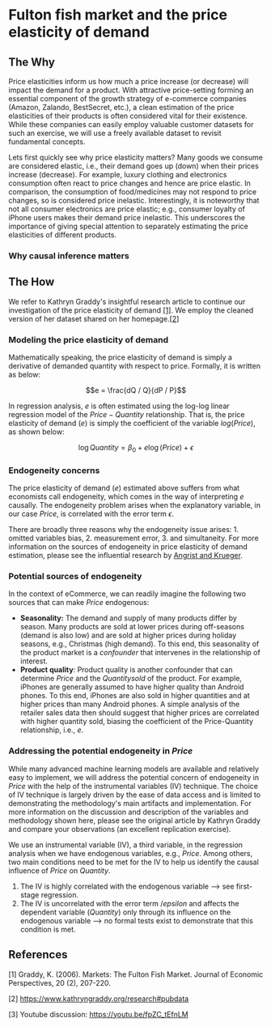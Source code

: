 # Fulton fish market and the price elasticity of demand

## **The Why**
Price elasticities inform us how much a price increase (or decrease) will impact the demand for a product. With 
attractive price-setting forming an essential component of the growth strategy of e-commerce companies (Amazon, 
Zalando, BestSecret, etc.), a clean estimation of the price elasticities of their products is often considered vital 
for their existence. While these companies can easily employ valuable customer datasets for such an exercise, we 
will use a freely available dataset to revisit fundamental concepts.


Lets first quickly see why price elasticity matters?
Many goods we consume are considered elastic, i.e., their demand goes up (down) when their prices increase (decrease). 
For example, luxury clothing and electronics consumption often react to price changes and hence are price 
elastic. In comparison, the consumption of food/medicines may not respond to price changes, so is considered price 
inelastic. Interestingly, it is noteworthy that not all consumer electronics are price elastic; e.g., consumer 
loyalty of iPhone users makes their demand price inelastic. This underscores the importance of giving special 
attention to separately estimating the price elasticities of different products. 

### Why causal inference matters

## **The How**
We refer to Kathryn Graddy's insightful research article to continue our investigation of the price elasticity of 
demand [[1]](#1). We employ the cleaned version of her dataset shared on her homepage.[[2]](#2) 


### Modeling the price elasticity of demand
Mathematically speaking, the price elasticity of demand is simply a derivative of demanded quantity with respect to price. Formally, it is written as below:

$$e = \frac{dQ / Q}{dP / P}$$

In regression analysis, $e$ is often estimated using the log-log linear regression model of the $Price-Quantity$ relationship. That is, the price elasticity of demand ($e$) is simply the coefficient of the variable $log(Price)$, as shown below:

$$ \log{}Quantity = \beta_0 + e\log{}(Price) + \epsilon$$

### Endogeneity concerns
The price elasticity of demand ($e$) estimated above suffers from what economists call endogeneity, which comes in the way of interpreting $e$ causally. The endogeneity problem arises when the explanatory variable, in our case $Price$, is correlated with the error term $\epsilon$. 

There are broadly three reasons why the endogeneity issue arises: 1. omitted variables bias, 2. measurement error, 3. and simultaneity. For more information on the sources of endogeneity in price elasticity of demand estimation, please see the influential research by [Angrist and Krueger](https://pubs.aeaweb.org/doi/pdfplus/10.1257/jep.15.4.69). 

### Potential sources of endogeneity
In the context of eCommerce, we can readily imagine the following two sources that can make $Price$ endogenous:
- **Seasonality:** The demand and supply of many products differ by season. Many products are sold at lower prices during off-seasons (demand is also low) and are sold at higher prices during holiday seasons, e.g., Christmas (high demand). To this end, this seasonality of the product market is a *confounder* that intervenes in the relationship of interest.
- **Product quality**: Product quality is another confounder that can determine $Price$ and the $Quantity sold$ of the product. For example, iPhones are generally assumed to have higher quality than Android phones. To this end, iPhones are also sold in higher quantities and at higher prices than many Android phones. A simple analysis of the retailer sales data then should suggest that higher prices are correlated with higher quantity sold, biasing the coefficient of the Price-Quantity relationship, i.e., $e$.

### Addressing the potential endogeneity in $Price$
While many advanced machine learning models are available and relatively easy to implement, we will address the potential concern of endogeneity in $Price$ with the help of the instrumental variables (IV) technique. The choice of IV technique is largely driven by the ease of data access and is limited to demonstrating the methodology's main artifacts and implementation. For more information on the discussion and description of the variables and methodology shown here, please see the original article by Kathryn Graddy and compare your observations (an excellent replication exercise).   

We use an instrumental variable (IV), a third variable, in the regression analysis when we have endogenous variables, e.g., $Price$. 
Among others, two main conditions need to be met for the IV to help us identify the causal influence of $Price$ on $Quantity$. 
1. The IV is highly correlated with the endogenous variable --> see first-stage regression.
2. The IV is uncorrelated with the error term $/epsilon$ and affects the dependent variable ($Quantity$) only through its influence on the endogenous variable --> no formal tests exist to demonstrate that this condition is met.


## References
<a id="1">[1]</a> 
Graddy, K. (2006). 
Markets: The Fulton Fish Market. 
Journal of Economic Perspectives, 20 (2), 207-220.

<a id="2">[2]</a> 
https://www.kathryngraddy.org/research#pubdata

<a id="3">[3]</a> 
Youtube discussion: https://youtu.be/fpZC_tEfnLM
